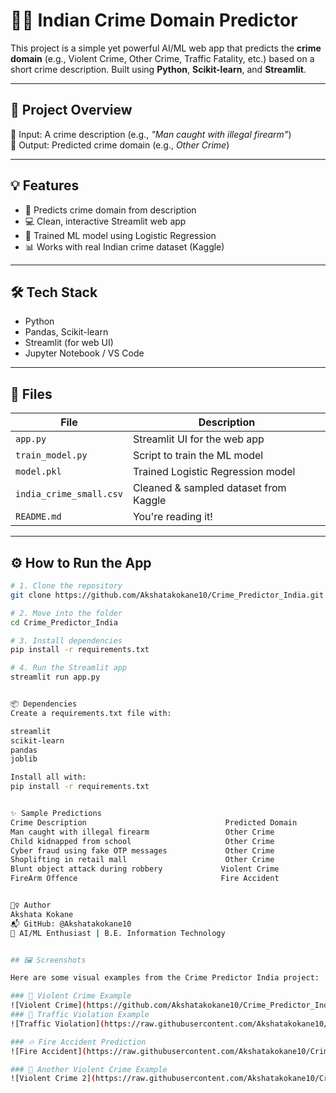# 🕵️‍♀️ Indian Crime Domain Predictor

This project is a simple yet powerful AI/ML web app that predicts the **crime domain** (e.g., Violent Crime, Other Crime, Traffic Fatality, etc.) based on a short crime description. Built using **Python**, **Scikit-learn**, and **Streamlit**.

---

## 📌 Project Overview

🚨 Input: A crime description (e.g., *"Man caught with illegal firearm"*)  
🎯 Output: Predicted crime domain (e.g., *Other Crime*)

---

## 💡 Features

- 🔎 Predicts crime domain from description
- 💻 Clean, interactive Streamlit web app
- 🧠 Trained ML model using Logistic Regression
- 📊 Works with real Indian crime dataset (Kaggle)

---

## 🛠️ Tech Stack

- Python
- Pandas, Scikit-learn
- Streamlit (for web UI)
- Jupyter Notebook / VS Code

---

## 📁 Files

| File                | Description                               |
|---------------------|-------------------------------------------|
| `app.py`            | Streamlit UI for the web app              |
| `train_model.py`    | Script to train the ML model              |
| `model.pkl`         | Trained Logistic Regression model         |
| `india_crime_small.csv` | Cleaned & sampled dataset from Kaggle |
| `README.md`         | You're reading it!                        |

---

## ⚙️ How to Run the App

```bash
# 1. Clone the repository
git clone https://github.com/Akshatakokane10/Crime_Predictor_India.git

# 2. Move into the folder
cd Crime_Predictor_India

# 3. Install dependencies
pip install -r requirements.txt

# 4. Run the Streamlit app
streamlit run app.py


📦 Dependencies
Create a requirements.txt file with:

streamlit
scikit-learn
pandas
joblib

Install all with:
pip install -r requirements.txt


✨ Sample Predictions
Crime Description                           	Predicted Domain
Man caught with illegal firearm	                Other Crime
Child kidnapped from school	                    Other Crime
Cyber fraud using fake OTP messages	            Other Crime
Shoplifting in retail mall	                    Other Crime
Blunt object attack during robbery	           Violent Crime
FireArm Offence                                Fire Accident


🙋‍♀️ Author
Akshata Kokane
📬 GitHub: @Akshatakokane10
🧠 AI/ML Enthusiast | B.E. Information Technology


## 🖼️ Screenshots

Here are some visual examples from the Crime Predictor India project:

### 🔹 Violent Crime Example
![Violent Crime](https://github.com/Akshatakokane10/Crime_Predictor_India/blob/master/screenshots/violent_crime.png?raw=true)
### 🔸 Traffic Violation Example
![Traffic Violation](https://raw.githubusercontent.com/Akshatakokane10/Crime_Predictor_India/master/screenshots/traffic_violation.png)

### 🔥 Fire Accident Prediction
![Fire Accident](https://raw.githubusercontent.com/Akshatakokane10/Crime_Predictor_India/master/screenshots/fire_accident.png)

### 🔹 Another Violent Crime Example
![Violent Crime 2](https://raw.githubusercontent.com/Akshatakokane10/Crime_Predictor_India/master/screenshots/violent_crime2.png)
